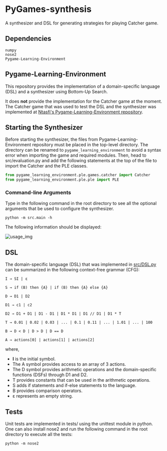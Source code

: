# PyGames-synthesis
A synthesizer and DSL for generating strategies for playing Catcher game.

## Dependencies

```
numpy
nose2
Pygame-Learning-Environment
```

## Pygame-Learning-Environment
This repository provides the implementation of a domain-specific language (DSL) and a synthesizer using Bottom-Up Search.

It does **not** provide the implementation for the Catcher game at the moment. The Catcher game that was used to test the
DSL and the synthesizer was implemented at [Ntasfi's Pygame-Learning-Environment repository](https://github.com/ntasfi/PyGame-Learning-Environment).

## Starting the Synthesizer
Before starting the synthesizer, the files from Pygame-Learning-Environment repository must be placed in the top-level directory.
The directory can be renamed to ```pygame_learning_environment``` to avoid a syntax error when importing the game and required modules.
Then, head to src/evaluation.py and add the following statements at the top of the file to import the Catcher and the PLE classes.

```python
from pygame_learning_environment.ple.games.catcher import Catcher
from pygame_learning_environment.ple.ple import PLE
```

### Command-line Arguments

Type in the following command in the root directory to see all the optional arguments that be used to configure the synthesizer.

```console
python -m src.main -h
```

The following information should be displayed:

![usage_img](https://user-images.githubusercontent.com/59672031/121953216-83dbdc80-cd1a-11eb-8df2-17d77b53ae34.png)

## DSL

The domain-specific language (DSL) that was implemented in [src/DSL.py](https://github.com/olivier-vadiaval/catcher-synthesis/blob/main/src/DSL.py) can be summarized in the
following context-free grammar (CFG):

```
I → SI | ε

S → if (B) then {A} | if (B) then {A} else {A}

D → D1 | D2

D1 → c1 | c2

D2 → D1 + D1 | D1 - D1 | D1 * D1 | D1 // D1 | D1 * T

T → 0.01 | 0.02 | 0.03 | ... | 0.1 | 0.11 | ... | 1.01 | ... | 100

B → D < D | D > D | D == D

A → actions[0] | actions[1] | actions[2]
```

where,
* **I** is the initial symbol. 
* The A symbol provides access to an array of 3 actions.
* The D symbol provides arithmetic operations and the domain-specific functions (DSFs) through D1 and D2.
* T provides constants that can be used in the arithmetic operations.
* S adds if statements and if-else statements to the language.
* B provides comparison operators.
* ε represents an empty string.

## Tests

Unit tests are implemented in tests/ using the unittest module in python. One can also install nose2 and run the following command in the root directory
to execute all the tests:

```console
python -m nose2
```
